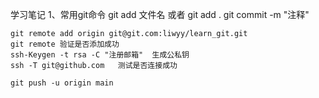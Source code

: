 学习笔记
1、常用git命令
	git add 文件名 或者 git add .
	git commit -m "注释"

	git remote add origin git@git.com:liwyy/learn_git.git
	git remote 验证是否添加成功
	ssh-Keygen -t rsa -C "注册邮箱"  生成公私钥
	ssh -T git@github.com   测试是否连接成功

	git push -u origin main

